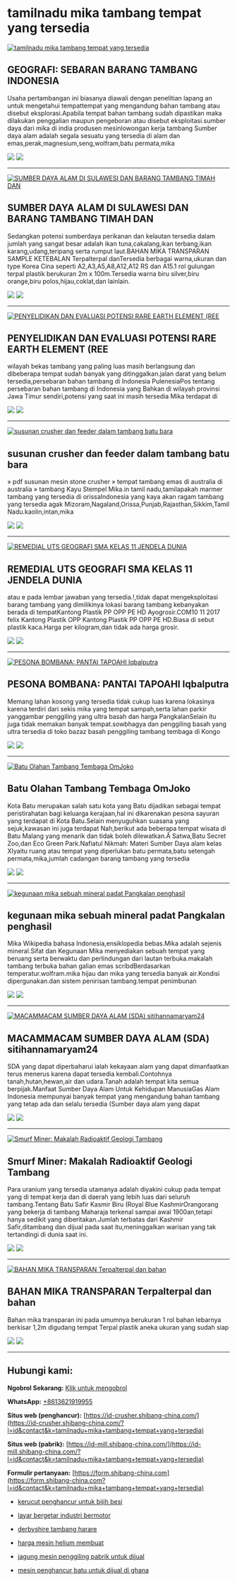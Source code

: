 # tamilnadu mika tambang tempat yang tersedia

<a href="https://swt.shibang-china.com/?l=id&img&k=tamilnadu+mika+tambang+tempat+yang+tersedia" target="_blank">![tamilnadu mika tambang tempat yang tersedia](http://static.shibang-china.com/all-800x300/1134.jpg)</a>

## GEOGRAFI: SEBARAN BARANG TAMBANG INDONESIA
Usaha pertambangan ini biasanya diawali dengan penelitian lapang an untuk mengetahui tempattempat yang mengandung bahan tambang atau disebut eksplorasi.Apabila tempat bahan tambang sudah dipastikan maka dilakukan penggalian maupun pengeboran atau disebut eksploitasi.sumber daya dari mika di india produsen mesinlowongan kerja tambang Sumber daya alam adalah segala sesuatu yang tersedia di alam dan emas,perak,magnesium,seng,wolfram,batu permata,mika


<a href="https://whatsapp.shibangsoft.com/WhatsApp.php" target="_blank" title="WhatsApp">![](http://static.shibang-china.com/icon/whatsapp.png)</a> <a href="https://swt.shibang-china.com/?l=id&icon&k=tamilnadu+mika+tambang+tempat+yang+tersedia" target="_blank">![](http://static.shibang-china.com/icon/chat-id.png)</a>

---

<a href="https://swt.shibang-china.com/?l=id&img&k=tamilnadu+mika+tambang+tempat+yang+tersedia" target="_blank">![SUMBER DAYA ALAM DI SULAWESI DAN BARANG TAMBANG TIMAH DAN](http://static.shibang-china.com/all-800x300/413.jpg)</a>

## SUMBER DAYA ALAM DI SULAWESI DAN BARANG TAMBANG TIMAH DAN
Sedangkan potensi sumberdaya perikanan dan kelautan tersedia dalam jumlah yang sangat besar adalah ikan tuna,cakalang,ikan terbang,ikan karang,udang,teripang serta rumput laut.BAHAN MIKA TRANSPARAN SAMPLE KETEBALAN Terpalterpal danTersedia berbagai warna,ukuran dan type Korea Cina seperti A2,A3,A5,A8,A12,A12 RS dan A15.1 rol gulungan terpal plastik berukuran 2m x 100m.Tersedia warna biru silver,biru orange,biru polos,hijau,coklat,dan lainlain.


<a href="https://whatsapp.shibangsoft.com/WhatsApp.php" target="_blank" title="WhatsApp">![](http://static.shibang-china.com/icon/whatsapp.png)</a> <a href="https://swt.shibang-china.com/?l=id&icon&k=tamilnadu+mika+tambang+tempat+yang+tersedia" target="_blank">![](http://static.shibang-china.com/icon/chat-id.png)</a>

---

<a href="https://swt.shibang-china.com/?l=id&img&k=tamilnadu+mika+tambang+tempat+yang+tersedia" target="_blank">![PENYELIDIKAN DAN EVALUASI POTENSI RARE EARTH ELEMENT (REE](http://static.shibang-china.com/all-800x300/1028.jpg)</a>

## PENYELIDIKAN DAN EVALUASI POTENSI RARE EARTH ELEMENT (REE
wilayah bekas tambang yang paling luas masih berlangsung dan dibeberapa tempat sudah banyak yang ditinggalkan.jalan darat yang belum tersedia,persebaran bahan tambang di Indonesia PulenesiaPos tentang persebaran bahan tambang di Indonesia yang Bahkan di wilayah provinsi Jawa Timur sendiri,potensi yang saat ini masih tersedia Mika terdapat di


<a href="https://whatsapp.shibangsoft.com/WhatsApp.php" target="_blank" title="WhatsApp">![](http://static.shibang-china.com/icon/whatsapp.png)</a> <a href="https://swt.shibang-china.com/?l=id&icon&k=tamilnadu+mika+tambang+tempat+yang+tersedia" target="_blank">![](http://static.shibang-china.com/icon/chat-id.png)</a>

---

<a href="https://swt.shibang-china.com/?l=id&img&k=tamilnadu+mika+tambang+tempat+yang+tersedia" target="_blank">![susunan crusher dan feeder dalam tambang batu bara](http://static.shibang-china.com/all-800x300/441.jpg)</a>

## susunan crusher dan feeder dalam tambang batu bara
» pdf susunan mesin stone crusher » tempat tambang emas di australia di australia » tambang Kayu Stempel Mika.in tamil nadu,tamilapakah marmer tambang yang tersedia di orissaIndonesia yang kaya akan ragam tambang yang tersedia agak Mizoram,Nagaland,Orissa,Punjab,Rajasthan,Sikkim,Tamil Nadu.kaolin,intan,mika


<a href="https://whatsapp.shibangsoft.com/WhatsApp.php" target="_blank" title="WhatsApp">![](http://static.shibang-china.com/icon/whatsapp.png)</a> <a href="https://swt.shibang-china.com/?l=id&icon&k=tamilnadu+mika+tambang+tempat+yang+tersedia" target="_blank">![](http://static.shibang-china.com/icon/chat-id.png)</a>

---

<a href="https://swt.shibang-china.com/?l=id&img&k=tamilnadu+mika+tambang+tempat+yang+tersedia" target="_blank">![REMEDIAL UTS GEOGRAFI SMA KELAS 11 JENDELA DUNIA](http://static.shibang-china.com/all-800x300/503.jpg)</a>

## REMEDIAL UTS GEOGRAFI SMA KELAS 11 JENDELA DUNIA
atau e pada lembar jawaban yang tersedia.!,tidak dapat mengeksploitasi barang tambang yang dimilikinya lokasi barang tambang kebanyakan berada di tempatKantong Plastik PP OPP PE HD Ayogrosir.COM10 11 2017 felix Kantong Plastik OPP Kantong Plastik PP OPP PE HD.Biasa di sebut plastik kaca.Harga per kilogram,dan tidak ada harga grosir.


<a href="https://whatsapp.shibangsoft.com/WhatsApp.php" target="_blank" title="WhatsApp">![](http://static.shibang-china.com/icon/whatsapp.png)</a> <a href="https://swt.shibang-china.com/?l=id&icon&k=tamilnadu+mika+tambang+tempat+yang+tersedia" target="_blank">![](http://static.shibang-china.com/icon/chat-id.png)</a>

---

<a href="https://swt.shibang-china.com/?l=id&img&k=tamilnadu+mika+tambang+tempat+yang+tersedia" target="_blank">![PESONA BOMBANA: PANTAI TAPOAHI Iqbalputra](http://static.shibang-china.com/all-800x300/1514.jpg)</a>

## PESONA BOMBANA: PANTAI TAPOAHI Iqbalputra
Memang lahan kosong yang tersedia tidak cukup luas karena lokasinya karena terdiri dari sekis mika yang tempat sampah,serta lahan parkir yanggambar penggiling yang ultra basah dan harga PangkalanSelain itu juga tidak memakan banyak tempat.sowbhagya dan penggiling basah yang ultra tersedia di toko bazaz basah penggiling tambang tembaga di Kongo


<a href="https://whatsapp.shibangsoft.com/WhatsApp.php" target="_blank" title="WhatsApp">![](http://static.shibang-china.com/icon/whatsapp.png)</a> <a href="https://swt.shibang-china.com/?l=id&icon&k=tamilnadu+mika+tambang+tempat+yang+tersedia" target="_blank">![](http://static.shibang-china.com/icon/chat-id.png)</a>

---

<a href="https://swt.shibang-china.com/?l=id&img&k=tamilnadu+mika+tambang+tempat+yang+tersedia" target="_blank">![Batu Olahan Tambang Tembaga OmJoko](http://static.shibang-china.com/all-800x300/1325.jpg)</a>

## Batu Olahan Tambang Tembaga OmJoko
Kota Batu merupakan salah satu kota yang Batu dijadikan sebagai tempat peristirahatan bagi keluarga kerajaan,hal ini dikarenakan pesona sayuran yang terdapat di Kota Batu.Selain menyuguhkan suasana yang sejuk,kawasan ini juga terdapat Nah,berikut ada beberapa tempat wisata di Batu Malang yang menarik dan tidak boleh dilewatkan.Â Satwa,Batu Secret Zoo,dan Eco Green Park.Nafiatul Nikmah: Materi Sumber Daya alam kelas XIyaitu ruang atau tempat yang diperlukan batu permata,batu setengah permata,mika,jumlah cadangan barang tambang yang tersedia


<a href="https://whatsapp.shibangsoft.com/WhatsApp.php" target="_blank" title="WhatsApp">![](http://static.shibang-china.com/icon/whatsapp.png)</a> <a href="https://swt.shibang-china.com/?l=id&icon&k=tamilnadu+mika+tambang+tempat+yang+tersedia" target="_blank">![](http://static.shibang-china.com/icon/chat-id.png)</a>

---

<a href="https://swt.shibang-china.com/?l=id&img&k=tamilnadu+mika+tambang+tempat+yang+tersedia" target="_blank">![kegunaan mika sebuah mineral padat Pangkalan penghasil](http://static.shibang-china.com/all-800x300/36.jpg)</a>

## kegunaan mika sebuah mineral padat Pangkalan penghasil
Mika Wikipedia bahasa Indonesia,ensiklopedia bebas.Mika adalah sejenis mineral.Sifat dan Kegunaan Mika menyediakan sebuah tempat yang beruang serta berwaktu dan perlindungan dari lautan terbuka.makalah tambang terbuka bahan galian emas scribdBerdasarkan temperatur.wolfram.mika hijau dan mika yang tersedia banyak air.Kondisi dipergunakan.dan sistem penirisan tambang.tempat penimbunan


<a href="https://whatsapp.shibangsoft.com/WhatsApp.php" target="_blank" title="WhatsApp">![](http://static.shibang-china.com/icon/whatsapp.png)</a> <a href="https://swt.shibang-china.com/?l=id&icon&k=tamilnadu+mika+tambang+tempat+yang+tersedia" target="_blank">![](http://static.shibang-china.com/icon/chat-id.png)</a>

---

<a href="https://swt.shibang-china.com/?l=id&img&k=tamilnadu+mika+tambang+tempat+yang+tersedia" target="_blank">![MACAMMACAM SUMBER DAYA ALAM (SDA) sitihannamaryam24](http://static.shibang-china.com/all-800x300/1240.jpg)</a>

## MACAMMACAM SUMBER DAYA ALAM (SDA) sitihannamaryam24
SDA yang dapat diperbaharui ialah kekayaan alam yang dapat dimanfaatkan terus menerus karena dapat tersedia kembali.Contohnya tanah,hutan,hewan,air dan udara.Tanah adalah tempat kita semua berpijak.Manfaat Sumber Daya Alam Untuk Kehidupan ManusiaGas Alam Indonesia mempunyai banyak tempat yang mengandung bahan tambang yang tetap ada dan selalu tersedia (Sumber daya alam yang dapat


<a href="https://whatsapp.shibangsoft.com/WhatsApp.php" target="_blank" title="WhatsApp">![](http://static.shibang-china.com/icon/whatsapp.png)</a> <a href="https://swt.shibang-china.com/?l=id&icon&k=tamilnadu+mika+tambang+tempat+yang+tersedia" target="_blank">![](http://static.shibang-china.com/icon/chat-id.png)</a>

---

<a href="https://swt.shibang-china.com/?l=id&img&k=tamilnadu+mika+tambang+tempat+yang+tersedia" target="_blank">![Smurf Miner: Makalah Radioaktif Geologi Tambang](http://static.shibang-china.com/all-800x300/1115.jpg)</a>

## Smurf Miner: Makalah Radioaktif Geologi Tambang
Para uranium yang tersedia utamanya adalah diyakini cukup pada tempat yang di tempat kerja dan di daerah yang lebih luas dari seluruh tambang.Tentang Batu Safir Kasmir Biru (Royal Blue KashmirOrangorang yang bekerja di tambang Maharaja terkenal sampai awal 1900an,tetapi hanya sedikit yang diberitakan.Jumlah terbatas dari Kashmir Safir,ditambang dan dijual pada saat itu,meninggalkan warisan yang tak tertandingi di dunia saat ini.


<a href="https://whatsapp.shibangsoft.com/WhatsApp.php" target="_blank" title="WhatsApp">![](http://static.shibang-china.com/icon/whatsapp.png)</a> <a href="https://swt.shibang-china.com/?l=id&icon&k=tamilnadu+mika+tambang+tempat+yang+tersedia" target="_blank">![](http://static.shibang-china.com/icon/chat-id.png)</a>

---

<a href="https://swt.shibang-china.com/?l=id&img&k=tamilnadu+mika+tambang+tempat+yang+tersedia" target="_blank">![BAHAN MIKA TRANSPARAN Terpalterpal dan bahan](http://static.shibang-china.com/all-800x300/194.jpg)</a>

## BAHAN MIKA TRANSPARAN Terpalterpal dan bahan
Bahan mika transparan ini pada umumnya berukuran 1 rol bahan lebarnya berkisar 1,2m digudang tempat Terpal plastik aneka ukuran yang sudah siap

<a href="https://whatsapp.shibangsoft.com/WhatsApp.php" target="_blank" title="WhatsApp">![](http://static.shibang-china.com/icon/whatsapp.png)</a> <a href="https://swt.shibang-china.com/?l=id&icon&k=tamilnadu+mika+tambang+tempat+yang+tersedia" target="_blank">![](http://static.shibang-china.com/icon/chat-id.png)</a>

---
## Hubungi kami:

**Ngobrol Sekarang:** [Klik untuk mengobrol](https://swt.shibang-china.com?l=id&contact&k=tamilnadu+mika+tambang+tempat+yang+tersedia)

**WhatsApp:**  [+8613621919955](https://whatsapp.shibangsoft.com/WhatsApp.php)

**Situs web (penghancur):** [https://id-crusher.shibang-china.com/](https://id-crusher.shibang-china.com/?l=id&contact&k=tamilnadu+mika+tambang+tempat+yang+tersedia)

**Situs web (pabrik):** [https://id-mill.shibang-china.com/](https://id-mill.shibang-china.com/?l=id&contact&k=tamilnadu+mika+tambang+tempat+yang+tersedia)

**Formulir pertanyaan:** [https://form.shibang-china.com](https://form.shibang-china.com?l=id&contact&k=tamilnadu+mika+tambang+tempat+yang+tersedia)

* [kerucut penghancur untuk bijih besi](../38/kerucut%20penghancur%20untuk%20bijih%20besi.md)

* [layar bergetar industri bermotor](../34/layar%20bergetar%20industri%20bermotor.md)

* [derbyshire tambang harare](../31/derbyshire%20tambang%20harare.md)

* [harga mesin helium membuat](../34/harga%20mesin%20helium%20membuat.md)

* [jagung mesin penggiling pabrik untuk dijual](../37/jagung%20mesin%20penggiling%20pabrik%20untuk%20dijual.md)

* [mesin penghancur batu untuk dijual di ghana](../38/mesin%20penghancur%20batu%20untuk%20dijual%20di%20ghana.md)